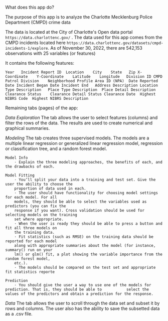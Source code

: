 What does this app do?

The purpose of this app is to analyze the Charlotte Mecklenburg Police Department (CMPD) crime data

The data is located at the City of Charlotte's Open data portal `https://data.charlottenc.gov/` . The data used for this app comes from the CMPD incidents located here `https://data.charlottenc.gov/datasets/cmpd-incidents-1/explore`. As of November 30, 2022, there are 542,153 observations with 25 variables (or features)

It contains the following features:

`Year	Incident Report ID	Location	City	State	Zip	X-Coordinate	Y-Coordinate	Latitude	Longitude	Division ID	CMPD Patrol Division	Neighborhood Profile Area ID (NPA)	Date Reported	Date Incident Began	Date Incident End	Address Description	Location Type Description	Place Type Description	Place Detail Description	Clearance Status	Clearance Detail Status	Clearance Date	Highest NIBRS Code	Highest NIBRS Description`


Remaining tabs (pages) of the app:

*Data Exploration*
The tab allows the user to select features (columns) and filter the rows of the data.  The results are used to create numerical and graphical summaries.  

*Modeling*
The tab creates three supervised models.  The models are a multiple linear regression or generalized linear regression model, regression or classification tree, and a random forest model.

    Model Info
        · Explain the three modeling approaches, the benefits of each, and the drawbacks of each.
        
    Model Fitting
        · You’ll split your data into a training and test set. Give the user the ability to choose the
        proportion of data used in each.
        · The user should have functionality for choosing model settings for each model. For all
        models, they should be able to select the variables used as predictors (you can fix the
        response if you want). Cross validation should be used for selecting models on the training
        set where appropriate.
        · When the user is ready they should be able to press a button and fit all three models on
        the training data.
        · Fit statistics (such as RMSE) on the training data should be reported for each model
        along with appropriate summaries about the model (for instance, summary() run on your
        lm() or glm() fit, a plot showing the variable importance from the random forest model,
        etc.).
        · The models should be compared on the test set and appropriate fit statistics reporte
        
    Prediction
        · You should give the user a way to use one of the models for prediction. That is, they should be able to           select the values of the predictors and obtain a prediction for the response.

*Data*
The tab allows the user to scroll through the data set and subset it by rows and columns.  The user also has the ability to save the subsetted data as a .csv file.
